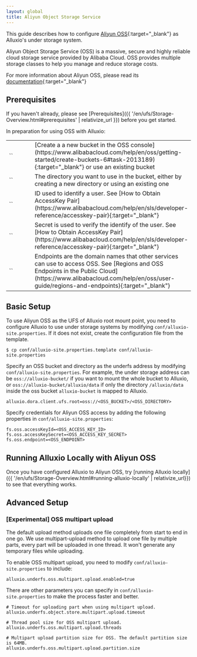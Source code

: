 ```yaml
---
layout: global
title: Aliyun Object Storage Service
---
```



This guide describes how to configure [Aliyun OSS](https://intl.aliyun.com/product/oss){:target="_blank"} as Alluxio's under storage system. 

Aliyun Object Storage Service (OSS) is a massive, secure and highly reliable cloud storage service provided by Alibaba Cloud. OSS provides multiple storage classes to help you manage and reduce storage costs.

For more information about Aliyun OSS, please read its [documentation](https://www.alibabacloud.com/help/en/oss/){:target="_blank"}

## Prerequisites

If you haven't already, please see [Prerequisites]({{ '/en/ufs/Storage-Overview.html#prerequisites' | relativize_url }}) before you get started.

In preparation for using OSS with Alluxio:
<table class="table table-striped">
    <tr>
        <td markdown="span" style="width:30%">`<OSS_BUCKET>`</td>
        <td markdown="span">[Create a a new bucket in the OSS console](https://www.alibabacloud.com/help/en/oss/getting-started/create-buckets-6#task-2013189){:target="_blank"} or use an existing bucket</td>
    </tr>
    <tr>
        <td markdown="span" style="width:30%">`<OSS_DIRECTORY>`</td>
        <td markdown="span">The directory you want to use in the bucket, either by creating a new directory or using an existing one</td>
    </tr>
    <tr>
        <td markdown="span" style="width:30%">`<OSS_ACCESS_KEY_ID>`</td>
        <td markdown="span">ID used to identify a user. See [How to Obtain AccessKey Pair](https://www.alibabacloud.com/help/en/sls/developer-reference/accesskey-pair){:target="_blank"}</td>
    </tr>
    <tr>
        <td markdown="span" style="width:30%">`<OSS_ACCESS_KEY_SECRET>`</td>
        <td markdown="span">Secret is used to verify the identify of the user. See [How to Obtain AccessKey Pair](https://www.alibabacloud.com/help/en/sls/developer-reference/accesskey-pair){:target="_blank"}</td>
    </tr>
    <tr>
        <td markdown="span" style="width:30%">`<OSS_ENDPOINT>`</td>
        <td markdown="span">Endpoints are the domain names that other services can use to access OSS. See [Regions and OSS Endpoints in the Public Cloud](https://www.alibabacloud.com/help/en/oss/user-guide/regions-and-endpoints){:target="_blank"}</td>
    </tr>
</table>

<!-- In preparation for using OSS with Alluxio, follow the [OSS quick start guide](https://www.alibabacloud.com/help/doc-detail/31883.htm)
to sign up for OSS and create an OSS bucket. -->

## Basic Setup

To use Aliyun OSS as the UFS of Alluxio root mount point, you need to configure Alluxio to use under storage systems by modifying `conf/alluxio-site.properties`. If it does not exist, create the configuration file from the template.

```shell
$ cp conf/alluxio-site.properties.template conf/alluxio-site.properties
```
Specify an OSS bucket and directory as the underfs address by modifying `conf/alluxio-site.properties`. For example, the under storage address can be `oss://alluxio-bucket/` if
you want to mount the whole bucket to Alluxio, or `oss://alluxio-bucket/alluxio/data` if only the directory `/alluxio/data`
inside the oss bucket `alluxio-bucket` is mapped to Alluxio.

```properties
alluxio.dora.client.ufs.root=oss://<OSS_BUCKET>/<OSS_DIRECTORY>
``` 

Specify credentials for Aliyun OSS access by adding the following properties in `conf/alluxio-site.properties`:

```properties
fs.oss.accessKeyId=<OSS_ACCESS_KEY_ID>
fs.oss.accessKeySecret=<OSS_ACCESS_KEY_SECRET>
fs.oss.endpoint=<OSS_ENDPOINT>
```

<!-- `fs.oss.accessKeyId` and `fs.oss.accessKeySecret` is the [AccessKey](https://www.alibabacloud.com/help/doc-detail/29009.htm) for OSS, 
which are created and managed in [Aliyun AccessKey management console](https://ak-console.aliyun.com). -->

<!-- `fs.oss.endpoint` is the internet endpoint of this bucket, which can be found in the bucket overview page with
values like `oss-us-west-1.aliyuncs.com` and `oss-cn-shanghai.aliyuncs.com`. Available endpoints are listed in the 
[OSS Internet Endpoints documentation](https://intl.aliyun.com/help/doc-detail/31837.htm). -->

## Running Alluxio Locally with Aliyun OSS

Once you have configured Alluxio to Aliyun OSS, try [running Alluxio locally]({{ '/en/ufs/Storage-Overview.html#running-alluxio-locally' | relativize_url}}) to see that everything works.

<!-- Start the Alluxio servers:

```shell
$ ./bin/alluxio format
$ ./bin/alluxio-start.sh local
```

This will start an Alluxio master and an Alluxio worker. You can see the master UI at
[http://localhost:19999](http://localhost:19999).

Run a simple example program:

```shell
$ ./bin/alluxio runTests
```

Visit your OSS directory `oss://<OSS_BUCKET>/<OSS_DIRECTORY>` to verify the files
and directories created by Alluxio exist. For this test, you should see files named like
`<OSS_BUCKET>/<OSS_DIRECTORY>/default_tests_files/BasicFile_CACHE_PROMOTE_MUST_CACHE`.

Stop Alluxio by running:

```shell
$ ./bin/alluxio-stop.sh local
``` -->

## Advanced Setup

### [Experimental] OSS multipart upload

The default upload method uploads one file completely from start to end in one go. We use multipart-upload method to upload one file by multiple parts, every part will be uploaded in one thread. It won't generate any temporary files while uploading.

To enable OSS multipart upload, you need to modify `conf/alluxio-site.properties` to include:

```properties
alluxio.underfs.oss.multipart.upload.enabled=true
```

There are other parameters you can specify in `conf/alluxio-site.properties` to make the process faster and better.

```properties
# Timeout for uploading part when using multipart upload.
alluxio.underfs.object.store.multipart.upload.timeout
```
```properties
# Thread pool size for OSS multipart upload.
alluxio.underfs.oss.multipart.upload.threads
```
```properties
# Multipart upload partition size for OSS. The default partition size is 64MB. 
alluxio.underfs.oss.multipart.upload.partition.size
```
